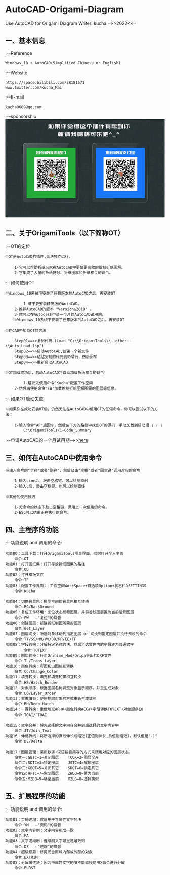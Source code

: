 # AutoCAD-Origami-Diagram
Use AutoCAD for Origami Diagram
Writer: kucha ==>>2022<<==


一、基本信息
---------------------------------------------------------------------------------------------------------------
;--Reference

	Windows_10 + AutoCAD(Simplified Chinese or English) 

;--Website

	https://space.bilibili.com/28181671
	www.twitter.com/kucha_Mai   

;--E-mail

	kucha0609@qq.com
;--sponsorship
	![Image text](https://github.com/kucha0609/AutoCAD-Origami-Diagram/blob/master/--Info--/sponsorship.jpg)

二、关于OrigamiTools（以下简称OT）
---------------------------------------------------------------------------------------------------------------
;--OT的定位

	※OT是AutoCAD的插件,无法独立运行。
	
		1-它可以帮助折纸玩家在AutoCAD中更快更高效的绘制折纸图解。
		2-它集成了大量的折纸符号、折纸图解和折纸相关的命令。
		
;--如何使用OT

	※Windows_10系统下安装了任意版本的AutoCAD之后，再安装OT
	
	        1-请不要安装精简版的AutoCAD。
		2-推荐AutoCAD的版本 "Version≥2018" 。
		3-你可以在Autodesk申请一个月的AutoCAD试用期。
		※Windows_10系统下安装了任意版本的AutoCAD之后，再安装OT
		
	※在CAD中加载OT的方法
	
		Step01==>>复制代码→(Load "C:\\OrigamiTools\\--other--\\Auto_Load.lsp")
		Step02==>>启动AutoCAD,创建一个新文件
		Step03==>>粘贴复制的代码到命令行，然后回车
		Step04==>>重新启动AutoCAD
		
	※OT加载成功后，启动AutoCAD将自动加载折纸相关的命令
	
	        1-建议先使用命令"Kucha"配置工作空间
		2-然后再使用命令"FW"加载绘制折纸图解所需的图层等信息。
		
;--如果OT启动失败

	※如果你在成功安装OT后，仍然无法在AutoCAD中使用OT的任何命令，你可以尝试以下的方法：
	
		1-输入命令"AP"后回车，然后在下方的路径中找到OT的源码，手动加载到启动组 ↓ ↓ ↓
		    C:\OrigamiTools\1-Code_Summary

;--申请AutoCAD的一个月试用期==>>[here](https://knowledge.autodesk.com/zh-hans/support/autocad/learn-explore/caas/CloudHelp/cloudhelp/CHS/Autodesk-Installation/files/install-workflow-to-download-product-software-htm.html)	



三、如何在AutoCAD中使用命令
---------------------------------------------------------------------------------------------------------------
	※输入命令的"全称"或者"别称"，然后敲击"空格"或者"回车键"调用对应的命令
	
		1-输入Line后，敲击空格键。可以绘制直线
		2-输入L后，敲击空格键。也可以绘制直线
		
	※其他的使用技巧	
	
		1-无命令的状态下敲击空格键，调用上一次使用的命令。
		2-ESC可以结束正在执行的命令。



四、主程序的功能
---------------------------------------------------------------------------------------------------------------
;--功能说明 and 调用的命令:

	功能00：工具下载：打开OrigamiTools项目界面，同时打开个人主页
		命令:OT
	功能01：打开图纸集：打开存放折纸图集的路径
		命令:OD    
	功能02：打开模板文件
		命令:TF  
	功能03：配置工作界面：-工作空间WorkSpace+首选项Option+状态栏DSETTINGS
		命令:KuCha
		
	功能04：切换背景色：模型空间的背景色相互转换
		命令:BG/BackGround
	功能05：复位工作环境：复位状态栏和图层，并将谷线图层置为当前活跃图层
		命令:FW   ←"复位"的拼音
	功能06：创建图层：新建折纸制图所需的图层
		命令:Get_Layer
	功能07：图层切换：所选对象移动到指定图层 or 切换到指定图层并执行预设的命令
		命令:TT/SS/MM/VV/BB/RR/EE/FF 
	功能08：字段转换：分解特定名称的块。然后全选文件内的字段转为普通文字
	        命令:TOTEXT
	功能09：图层转换：针对Orihime_Mod/Oripa导出的DXF文件
		命令:TL/Trans_Layer
	功能10：颜色转换：彩图和白图相互转换
		命令:CC/Change_Color 
	功能11：填充转换：填充和填充轮廓相互转换
		命令:HB/Hatch_Border
	功能12：对象顺序：根据图层名称调整对象显示顺序，并重生成对象
		命令:LO/Layer_Order
	功能13：重做填充：使用拾取对象的方式重新生成填充
		命令:RH/Redo_Hatch
	功能14：一键转换：重做填充#RH#+颜色转换#CC#+字段转换TOTEXT+对象顺序LO
		命令:TOAI/`TOAI 
		
	功能15：文字合并：将先选择的文字内容合并到后选择的文字内容中
		命令:JT/Join_Text 
	功能16：伸缩折线：将所选择的直线伸长或缩短(正值则伸长,负值则缩短)，默认值是"-1"
		命令:DE/Delta
		
	功能17：图层管理：采用数字+汉语拼音简写的方式来调用对应的图层状态
		命令一:GBTC=1=关闭图层    TCQK=2=图层全开
		命令二:SDTC=3=锁定图层    JSTC=4=解锁图层	
		命令三:GBQT=5=关闭其它    SDQT=6=锁定其它
		命令四:HFTC=7=恢复图层    ZWDQ=8=置为当前
		命令五:YZDQ=9=移至当前    XZLS=0=选择类似	
		


五、扩展程序的功能
---------------------------------------------------------------------------------------------------------------
;--功能说明 and 调用的命令:

	功能01：页码递增：仅适用于含属性文字的块
		命令:YM   ←"页码"的拼音
  	功能02：文字内容刷：文字内容刷成一致
		命令:FA   
  	功能03：文字递增刷：连续刷文字可呈递增数列
		命令:DZ   ←"递增"的拼音   
  	功能04：超级修剪：修剪闭合区域内部或外部的对象
		命令:EXTRIM   
  	功能05：分解属性块：因为带属性文字的块不能直接使用X命令进行分解
		命令:BURST
		
